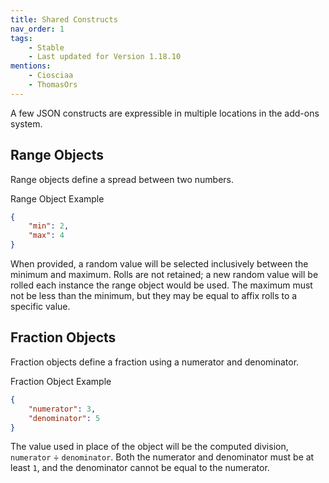 ```yaml
---
title: Shared Constructs
nav_order: 1
tags:
    - Stable
    - Last updated for Version 1.18.10
mentions:
    - Ciosciaa
    - ThomasOrs
---
```


A few JSON constructs are expressible in multiple locations in the add-ons system.

## Range Objects
Range objects define a spread between two numbers.

<CodeHeader>Range Object Example</CodeHeader>

```json
{
	"min": 2,
	"max": 4
}
```

When provided, a random value will be selected inclusively between the minimum and maximum. Rolls are not retained; a new random value will be rolled each instance the range object would be used. The maximum must not be less than the minimum, but they may be equal to affix rolls to a specific value.

## Fraction Objects
Fraction objects define a fraction using a numerator and denominator.

<CodeHeader>Fraction Object Example</CodeHeader>

```json
{
	"numerator": 3,
	"denominator": 5
}
```

The value used in place of the object will be the computed division, `numerator` ÷ `denominator`. Both the numerator and denominator must be at least `1`, and the denominator cannot be equal to the numerator.